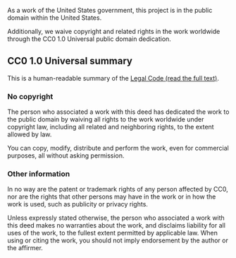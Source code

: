 As a work of the United States government, this project is in the public domain within the United States.

Additionally, we waive copyright and related rights in the work worldwide through the CC0 1.0 Universal public domain dedication.

## CC0 1.0 Universal summary

This is a human-readable summary of the [Legal Code (read the full text)](https://creativecommons.org/publicdomain/zero/1.0/legalcode).

### No copyright

The person who associated a work with this deed has dedicated the work to the public domain by waiving all rights to the work worldwide under copyright law, including all related and neighboring rights, to the extent allowed by law.

You can copy, modify, distribute and perform the work, even for commercial purposes, all without asking permission.

### Other information

In no way are the patent or trademark rights of any person affected by CC0, nor are the rights that other persons may have in the work or in how the work is used, such as publicity or privacy rights.

Unless expressly stated otherwise, the person who associated a work with this deed makes no warranties about the work, and disclaims liability for all uses of the work, to the fullest extent permitted by applicable law. When using or citing the work, you should not imply endorsement by the author or the affirmer.